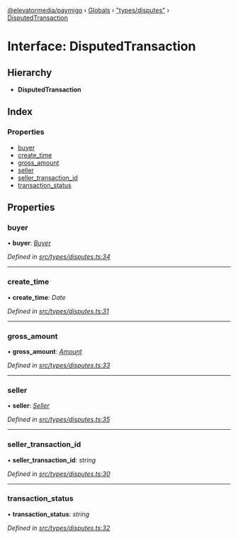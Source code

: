 [@elevatormedia/paymigo](../README.md) › [Globals](../globals.md) › ["types/disputes"](../modules/_types_disputes_.md) › [DisputedTransaction](_types_disputes_.disputedtransaction.md)

# Interface: DisputedTransaction

## Hierarchy

-   **DisputedTransaction**

## Index

### Properties

-   [buyer](_types_disputes_.disputedtransaction.md#buyer)
-   [create_time](_types_disputes_.disputedtransaction.md#create_time)
-   [gross_amount](_types_disputes_.disputedtransaction.md#gross_amount)
-   [seller](_types_disputes_.disputedtransaction.md#seller)
-   [seller_transaction_id](_types_disputes_.disputedtransaction.md#seller_transaction_id)
-   [transaction_status](_types_disputes_.disputedtransaction.md#transaction_status)

## Properties

### buyer

• **buyer**: _[Buyer](_types_disputes_.buyer.md)_

_Defined in [src/types/disputes.ts:34](https://github.com/ELEVATORmedia/paymigo/blob/0815c8d/src/types/disputes.ts#L34)_

---

### create_time

• **create_time**: _Date_

_Defined in [src/types/disputes.ts:31](https://github.com/ELEVATORmedia/paymigo/blob/0815c8d/src/types/disputes.ts#L31)_

---

### gross_amount

• **gross_amount**: _[Amount](_types_common_.amount.md)_

_Defined in [src/types/disputes.ts:33](https://github.com/ELEVATORmedia/paymigo/blob/0815c8d/src/types/disputes.ts#L33)_

---

### seller

• **seller**: _[Seller](_types_disputes_.seller.md)_

_Defined in [src/types/disputes.ts:35](https://github.com/ELEVATORmedia/paymigo/blob/0815c8d/src/types/disputes.ts#L35)_

---

### seller_transaction_id

• **seller_transaction_id**: _string_

_Defined in [src/types/disputes.ts:30](https://github.com/ELEVATORmedia/paymigo/blob/0815c8d/src/types/disputes.ts#L30)_

---

### transaction_status

• **transaction_status**: _string_

_Defined in [src/types/disputes.ts:32](https://github.com/ELEVATORmedia/paymigo/blob/0815c8d/src/types/disputes.ts#L32)_
